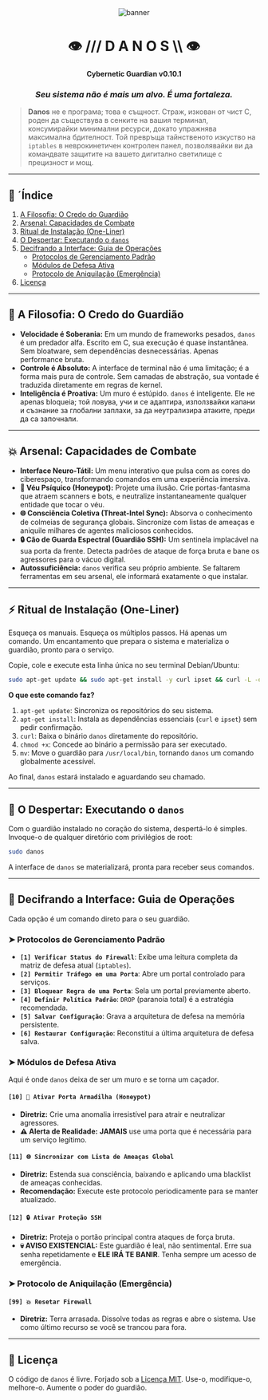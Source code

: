 <div align="center">
  <img src="https://raw.githubusercontent.com/MollController/Mind-Blowing_Best-README-Template/master/src/assets/banner.png" alt="banner">
</div>

<div align="center">

# 👁️ /// D A N O S \\\ 👁️
**Cybernetic Guardian v0.10.1**

### _Seu sistema não é mais um alvo. É uma fortaleza._

</div>

> **Danos** не е програма; това е същност. Страж, изкован от чист C, роден да съществува в сенките на вашия терминал, консумирайки минимални ресурси, докато упражнява максимална бдителност. Той превръща тайнственото изкуство на `iptables` в неврокинетичен контролен панел, позволявайки ви да командвате защитите на вашето дигитално светилище с прецизност и мощ.

---

## 📜 ´Índice

1.  [A Filosofia: O Credo do Guardião](#-a-filosofia-o-credo-do-guardião)
2.  [Arsenal: Capacidades de Combate](#-arsenal-capacidades-de-combate)
3.  [Ritual de Instalação (One-Liner)](#-ritual-de-instalação-one-liner)
4.  [O Despertar: Executando o `danos`](#-o-despertar-executando-o-danos)
5.  [Decifrando a Interface: Guia de Operações](#-decifrando-a-interface-guia-de-operações)
    * [Protocolos de Gerenciamento Padrão](#-protocolos-de-gerenciamento-padrão)
    * [Módulos de Defesa Ativa](#-módulos-de-defesa-ativa)
    * [Protocolo de Aniquilação (Emergência)](#-protocolo-de-aniquilação-emergência)
6.  [Licença](#-licença)

---

## 🧠 A Filosofia: O Credo do Guardião

* **Velocidade é Soberania:** Em um mundo de frameworks pesados, `danos` é um predador alfa. Escrito em C, sua execução é quase instantânea. Sem bloatware, sem dependências desnecessárias. Apenas performance bruta.
* **Controle é Absoluto:** A interface de terminal não é uma limitação; é a forma mais pura de controle. Sem camadas de abstração, sua vontade é traduzida diretamente em regras de kernel.
* **Inteligência é Proativa:** Um muro é estúpido. `danos` é inteligente. Ele не apenas bloqueia; той ловува, учи и се адаптира, използвайки капани и съзнание за глобални заплахи, за да неутрализира атаките, преди да са започнали.

---

## 💥 Arsenal: Capacidades de Combate

* **Interface Neuro-Tátil:** Um menu interativo que pulsa com as cores do ciberespaço, transformando comandos em uma experiência imersiva.
* **🍯 Véu Psíquico (Honeypot):** Projete uma ilusão. Crie portas-fantasma que atraem scanners e bots, e neutralize instantaneamente qualquer entidade que tocar o véu.
* **🌐 Consciência Coletiva (Threat-Intel Sync):** Absorva o conhecimento de colmeias de segurança globais. Sincronize com listas de ameaças e aniquile milhares de agentes maliciosos conhecidos.
* **🔒 Cão de Guarda Espectral (Guardião SSH):** Um sentinela implacável na sua porta da frente. Detecta padrões de ataque de força bruta e bane os agressores para o vácuo digital.
* **Autossuficiência:** `danos` verifica seu próprio ambiente. Se faltarem ferramentas em seu arsenal, ele informará exatamente o que instalar.

---

## ⚡ Ritual de Instalação (One-Liner)

Esqueça os manuais. Esqueça os múltiplos passos. Há apenas um comando. Um encantamento que prepara o sistema e materializa o guardião, pronto para o serviço.

Copie, cole e execute esta linha única no seu terminal Debian/Ubuntu:

```bash
sudo apt-get update && sudo apt-get install -y curl ipset && curl -L -o danos "[https://raw.githubusercontent.com/DanielPereiraSilva-linux/danos-firewall/main/danos](https://raw.githubusercontent.com/DanielPereiraSilva-linux/danos-firewall/main/danos)" && chmod +x danos && sudo mv danos /usr/local/bin/
```

**O que este comando faz?**
1.  `apt-get update`: Sincroniza os repositórios do seu sistema.
2.  `apt-get install`: Instala as dependências essenciais (`curl` e `ipset`) sem pedir confirmação.
3.  `curl`: Baixa o binário `danos` diretamente do repositório.
4.  `chmod +x`: Concede ao binário a permissão para ser executado.
5.  `mv`: Move o guardião para `/usr/local/bin`, tornando `danos` um comando globalmente acessível.

Ao final, `danos` estará instalado e aguardando seu chamado.

---

## 🚀 O Despertar: Executando o `danos`

Com o guardião instalado no coração do sistema, despertá-lo é simples. Invoque-o de qualquer diretório com privilégios de root:

```bash
sudo danos
```
A interface de `danos` se materializará, pronta para receber seus comandos.

---

## 📖 Decifrando a Interface: Guia de Operações

Cada opção é um comando direto para o seu guardião.

### ➤ Protocolos de Gerenciamento Padrão

* **`[1] Verificar Status do Firewall`**: Exibe uma leitura completa da matriz de defesa atual (`iptables`).
* **`[2] Permitir Tráfego em uma Porta`**: Abre um portal controlado para serviços.
* **`[3] Bloquear Regra de uma Porta`**: Sela um portal previamente aberto.
* **`[4] Definir Política Padrão`**: `DROP` (paranoia total) é a estratégia recomendada.
* **`[5] Salvar Configuração`**: Grava a arquitetura de defesa na memória persistente.
* **`[6] Restaurar Configuração`**: Reconstitui a última arquitetura de defesa salva.

### ➤ Módulos de Defesa Ativa

Aqui é onde `danos` deixa de ser um muro e se torna um caçador.

#### `[10] 🍯 Ativar Porta Armadilha (Honeypot)`
* **Diretriz:** Crie uma anomalia irresistível para atrair e neutralizar agressores.
* **⚠️ Alerta de Realidade:** **JAMAIS** use uma porta que é necessária para um serviço legítimo.

#### `[11] 🌐 Sincronizar com Lista de Ameaças Global`
* **Diretriz:** Estenda sua consciência, baixando e aplicando uma blacklist de ameaças conhecidas.
* **Recomendação:** Execute este protocolo periodicamente para se manter atualizado.

#### `[12] 🔒 Ativar Proteção SSH`
* **Diretriz:** Proteja o portão principal contra ataques de força bruta.
* **💀 AVISO EXISTENCIAL:** Este guardião é leal, não sentimental. Erre sua senha repetidamente e **ELE IRÁ TE BANIR**. Tenha sempre um acesso de emergência.

### ➤ Protocolo de Aniquilação (Emergência)

#### `[99] 💥 Resetar Firewall`
* **Diretriz:** Terra arrasada. Dissolve todas as regras e abre o sistema. Use como último recurso se você se trancou para fora.

---

## 📜 Licença

O código de `danos` é livre. Forjado sob a [Licença MIT](LICENSE). Use-o, modifique-o, melhore-o. Aumente o poder do guardião.
